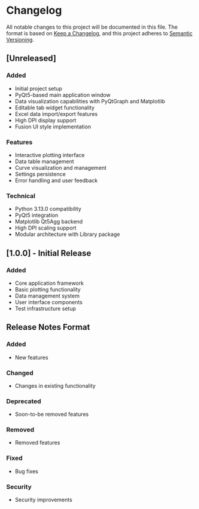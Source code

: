 # Changelog
All notable changes to this project will be documented in this file.
The format is based on [Keep a Changelog](https://keepachangelog.com/en/1.0.0/), and this project adheres to [Semantic Versioning](https://semver.org/spec/v2.0.0.html).
## [Unreleased]
### Added
- Initial project setup
- PyQt5-based main application window
- Data visualization capabilities with PyQtGraph and Matplotlib
- Editable tab widget functionality
- Excel data import/export features
- High DPI display support
- Fusion UI style implementation

### Features
- Interactive plotting interface
- Data table management
- Curve visualization and management
- Settings persistence
- Error handling and user feedback

### Technical
- Python 3.13.0 compatibility
- PyQt5 integration
- Matplotlib Qt5Agg backend
- High DPI scaling support
- Modular architecture with Library package

## [1.0.0] - Initial Release
### Added
- Core application framework
- Basic plotting functionality
- Data management system
- User interface components
- Test infrastructure setup

## Release Notes Format
### Added
- New features

### Changed
- Changes in existing functionality

### Deprecated
- Soon-to-be removed features

### Removed
- Removed features

### Fixed
- Bug fixes

### Security
- Security improvements
